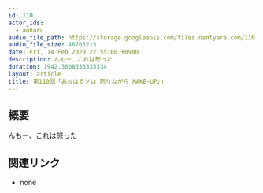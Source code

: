 ```yaml
---
id: 110
actor_ids:
  - aoharu
audio_file_path: https://storage.googleapis.com/files.nantyara.com/110.mp3
audio_file_size: 46703213
date: Fri, 14 Feb 2020 22:55:00 +0900
description: んもー、これは怒った
duration: 1942.3608333333334
layout: article
title: 第110回「あおはるソロ 怒りながら MAKE-UP♪」
---
```

## 概要

んもー、これは怒った

## 関連リンク

* none
